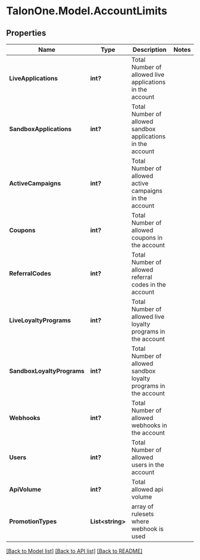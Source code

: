 # TalonOne.Model.AccountLimits
## Properties

Name | Type | Description | Notes
------------ | ------------- | ------------- | -------------
**LiveApplications** | **int?** | Total Number of allowed live applications in the account | 
**SandboxApplications** | **int?** | Total Number of allowed sandbox applications in the account | 
**ActiveCampaigns** | **int?** | Total Number of allowed active campaigns in the account | 
**Coupons** | **int?** | Total Number of allowed coupons in the account | 
**ReferralCodes** | **int?** | Total Number of allowed referral codes in the account | 
**LiveLoyaltyPrograms** | **int?** | Total Number of allowed live loyalty programs in the account | 
**SandboxLoyaltyPrograms** | **int?** | Total Number of allowed sandbox loyalty programs in the account | 
**Webhooks** | **int?** | Total Number of allowed webhooks in the account | 
**Users** | **int?** | Total Number of allowed users in the account | 
**ApiVolume** | **int?** | Total allowed api volume | 
**PromotionTypes** | **List&lt;string&gt;** | array of rulesets where webhook is used | 

[[Back to Model list]](../README.md#documentation-for-models) [[Back to API list]](../README.md#documentation-for-api-endpoints) [[Back to README]](../README.md)

